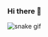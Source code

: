 ### Hi there 👋

![snake gif](https://github.com/YOUR_USERNAME/YOUR_USERNAME/blob/output/github-contribution-grid-snake.gif)
